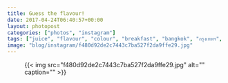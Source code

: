 ```yaml
---
title: Guess the flavour!
date: 2017-04-24T06:40:57+00:00
layout: photopost
categories: ["photos", "instagram"]
tags: ["juice", "flavour", "colour", "breakfast", "bangkok", "กรุงเทพฯ", "thailand", "ประเทศไทย", "peninsulahotel", "thailand🇹🇭"]
image: "blog/instagram/f480d92de2c7443c7ba527f2da9ffe29.jpg"
---
```


<figure class="photo photo--square">
  {{< img src="f480d92de2c7443c7ba527f2da9ffe29.jpg" alt="" caption="" >}}

</figure>



